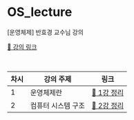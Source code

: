 # OS_lecture
[운영체제] 반효경 교수님 강의

[📎 강의 링크](http://www.kocw.net/home/search/kemView.do?kemId=1046323)

<br>

차시 | 강의 주제 | 링크 |
--- | --- | --- |
1 | 운영체제란 | [📎  1강 정리](https://github.com/jimeaning/OS_lecture/blob/main/1/IntroductiontoOperatingSystems.md)
2 | 컴퓨터 시스템 구조 | [📎 2강 정리](https://github.com/jimeaning/OS_lecture/blob/main/2/SystemStructure%26ProgramExecution1.md)
